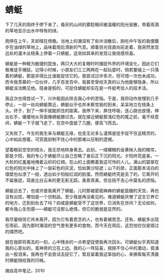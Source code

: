 # 蜻蜓

下了几天的雨终于停下来了，昏灰的山间的雾眨眼间被温暖的阳光驱散，带着雨滴的草地显示出水中特有的绿。  

雨停在上午，天却晴在傍晚。当地上的潮湿有了些许消散后，刚吃中午饭的我便踱步在油绿的草地上，品味着雨后清新的气息。顺着目光径直向前走着，我突然发现远处的灌木丛枝条上停着一只蜻蜓，这突如其来的发现让我倍感欣喜。  

蜻蜓是一种极为敏捷的昆虫，两只大大的复眼时时捕捉外界的环境变化，因此它们极难徒手捕捉。记得小时候，小朋友们三三两两在一起玩耍时，倘若要碰上一只落着的蜻蜓，那是非得比比谁能捉住它的。我尝试过许多次，但可惜一次也未成功，而令我羡慕的一位伙伴，几乎百发百中，我甚至曾经天真的认为他能够隐身，所以蜻蜓没法瞧见他。隐身是假的，可捉住蜻蜓却实在是一件挺考验人的技术活。  

我这次也得尝试一下，兴许能因此除去我心中的苦恼。于是，我将动作放慢到几乎停止，一丝一丝向蜻蜓靠近，蜻蜓似乎也并未察觉我的到来，呆呆地立在枝条上头。终于，到了一伸手就能抓住的距离，我停下来，屏住呼吸，连心跳也放慢，伸出右手，缓缓地从背面像蜻蜓挪过去。就在接近蜻蜓那浅红色的尾之前，毫不经意间，蜻蜓一下子就飞走了，在空中盘旋了几圈，便高飞而去。  

又失败了。今生的我生来与蜻蜓无缘，也变无论多么谨慎是徒手捉不住这精灵的，心中如此想着，可究竟抑制不住心中的那难以压制的遗憾。  

望着眼前空空的枝头，我无奈地转身离去。此刻，一缕耀眼的金黄映入我的眼帘，那是夕阳，我的专心于蜻蜓尽让自己忽略了身后正下沉的阳光。夕阳终究是美，一大轮的红羞羞地掩着云织的红绸，在山的上面瞧着我这可怜的人儿。满山的碧翠在红色的阳光中抹上了一层彩色的灰泥，恰如黄沙轻遮；山下的房，正面那本洁白的墙壁也似漆了一般，透出如夕阳般红润的脸蛋。然而蜻蜓终究是去了的，它离开的不留痕迹，简直比白云来的更无影无踪。美景真美，但总挠不去心中莫名的烦恼。  

蜻蜓远去了，也或许是我离开了蜻蜓。儿时那被密密麻麻的蜻蜓盘踞的天空，再也没有出现，哪怕是一个仿制品，至少我是再没看见的。难道蜻蜓厌倦了这生它养它的地方，迁到别处去了吗？抑或是蜻蜓受不了这世界，已消失在世间？无论如何，都令我心生伤感——蜻蜓可没那么绝情，但它的脆弱是显然的。  

我尽量相信它并未离开，因为它有着思念的人，也有着被思念。还有，蜻蜓多出现在雨前，因为那时潮湿的空气里有更多的食物，而今天在雨后，这恐怕仅仅是错过的偶然吧。  

就在我即将离去的一刻，心中残余的一点希望促使我再次回头。可蜻蜓似乎真知道我的心意似的，竟神奇的立在上边。我的心一阵狂喜，按捺不住心中的激动，竟涌出一股泪来。我再也不会尝试去捉它了，暂且留着我这笨拙的心，来换取每天清晨时蜻蜓捎给我的问候。

摘自高中笔记，2010  
